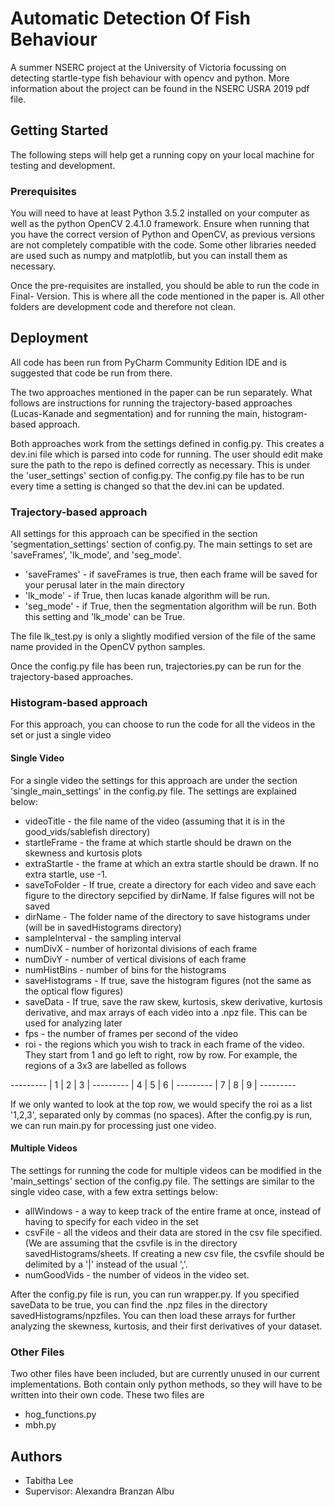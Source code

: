 # Automatic Detection Of Fish Behaviour

A summer NSERC project at the University of Victoria focussing on detecting startle-type fish behaviour with opencv and python. More information about the project can be found in the NSERC USRA 2019 pdf file.

## Getting Started
The following steps will help get a running copy on your local machine for testing and development.

### Prerequisites
You will need to have at least Python 3.5.2 installed on your computer as well as the python OpenCV 2.4.1.0 framework. Ensure when running that you have the correct version of Python and OpenCV, as previous versions are not completely compatible with the code. Some other libraries needed are used such as numpy and matplotlib, but you can install them as necessary.

Once the pre-requisites are installed, you should be able to run the code in Final- Version. This is where all the code mentioned in the paper is. All other folders are development code and therefore not clean.

## Deployment
All code has been run from PyCharm Community Edition IDE and is suggested that code be run from there.

The two approaches mentioned in the paper can be run separately. What follows are instructions for running the trajectory-based approaches (Lucas-Kanade and segmentation) and for running the main, histogram-based approach.

Both approaches work from the settings defined in config.py. This creates a dev.ini file which is parsed into code for running. The user should edit make sure the path to the repo is defined correctly as necessary. This is under the 'user_settings' section of config.py. The config.py file has to be run every time a setting is changed so that the dev.ini can be updated.

### Trajectory-based approach
All settings for this approach can be specified in the section 'segmentation_settings' section of config.py. The main settings to set are 'saveFrames', 'lk_mode', and 'seg_mode'.
* 'saveFrames' - if saveFrames is true, then each frame will be saved for your perusal later in the main directory
* 'lk_mode' - if True, then lucas kanade algorithm will be run.
* 'seg_mode' - if True, then the segmentation algorithm will be run. Both this setting and 'lk_mode' can be True.

The file lk_test.py is only a slightly modified version of the file of the same name provided in the OpenCV python samples.

Once the config.py file has been run, trajectories.py can be run for the trajectory-based approaches. 

### Histogram-based approach
For this approach, you can choose to run the code for all the videos in the set or just a single video

#### Single Video
For a single video the settings for this approach are under the section 'single_main_settings' in the config.py file. The settings are explained below:
* videoTitle - the file name of the video (assuming that it is in the good_vids/sablefish directory)
* startleFrame - the frame at which startle should be drawn on the skewness and kurtosis plots
* extraStartle - the frame at which an extra startle should be drawn. If no extra startle, use -1.
* saveToFolder - If true, create a directory for each video and save each figure to the directory sepcified by dirName. If false figures will not be saved
* dirName - The folder name of the directory to save histograms under (will be in savedHistograms directory)
* sampleInterval - the sampling interval
* numDivX - number of horizontal divisions of each frame
* numDivY - number of vertical divisions of each frame
* numHistBins - number of bins for the histograms
* saveHistograms - If true, save the histogram figures (not the same as the optical flow figures)
* saveData - If true, save the raw skew, kurtosis, skew derivative, kurtosis derivative, and max arrays of each video into a .npz file. This can be used for analyzing later
* fps - the number of frames per second of the video
* roi - the regions which you wish to track in each frame of the video. They start from 1 and go left to right, row by row. For example, the regions of a 3x3 are labelled as follows

*---*---*---*
| 1 | 2 | 3 |
*---*---*---*
| 4 | 5 | 6 |
*---*---*---*
| 7 | 8 | 9 |
*---*---*---*

If we only wanted to look at the top row, we would specify the roi as a list '1,2,3', separated only by commas (no spaces). 
After the config.py is run, we can run main.py for processing just one video.

#### Multiple Videos
The settings for running the code for multiple videos can be modified in the 'main_settings' section of the config.py file. The settings are similar to the single video case, with a few extra settings below:
* allWindows - a way to keep track of the entire frame at once, instead of having to specify for each video in the set
* csvFile - all the videos and their data are stored in the csv file specified. (We are assuming that the csvfile is in the directory savedHistograms/sheets. If creating a new csv file, the csvfile should be delimited by a '|' instead of the usual ','.
* numGoodVids - the number of videos in the video set.

After the config.py file is run, you can run wrapper.py. If you specified saveData to be true, you can find the .npz files in the directory savedHistograms/npzfiles. You can then load these arrays for further analyzing the skewness, kurtosis, and their first derivatives of your dataset.

### Other Files
Two other files have been included, but are currently unused in our current implementations. Both contain only python methods, so they will have to be written into their own code. These two files are 
* hog_functions.py
* mbh.py

## Authors
* Tabitha Lee
* Supervisor: Alexandra Branzan Albu




